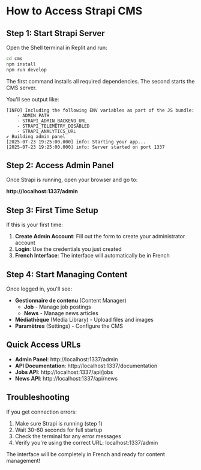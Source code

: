 # How to Access Strapi CMS

## Step 1: Start Strapi Server

Open the Shell terminal in Replit and run:

```bash
cd cms
npm install
npm run develop
```

The first command installs all required dependencies. The second starts the CMS server.

You'll see output like:
```
[INFO] Including the following ENV variables as part of the JS bundle:
    - ADMIN_PATH
    - STRAPI_ADMIN_BACKEND_URL
    - STRAPI_TELEMETRY_DISABLED
    - STRAPI_ANALYTICS_URL
✔ Building admin panel
[2025-07-23 19:25:00.000] info: Starting your app...
[2025-07-23 19:25:00.000] info: Server started on port 1337
```

## Step 2: Access Admin Panel

Once Strapi is running, open your browser and go to:

**http://localhost:1337/admin**

## Step 3: First Time Setup

If this is your first time:

1. **Create Admin Account**: Fill out the form to create your administrator account
2. **Login**: Use the credentials you just created
3. **French Interface**: The interface will automatically be in French

## Step 4: Start Managing Content

Once logged in, you'll see:

- **Gestionnaire de contenu** (Content Manager)
  - **Job** - Manage job postings
  - **News** - Manage news articles
- **Médiathèque** (Media Library) - Upload files and images
- **Paramètres** (Settings) - Configure the CMS

## Quick Access URLs

- **Admin Panel**: http://localhost:1337/admin
- **API Documentation**: http://localhost:1337/documentation
- **Jobs API**: http://localhost:1337/api/jobs
- **News API**: http://localhost:1337/api/news

## Troubleshooting

If you get connection errors:
1. Make sure Strapi is running (step 1)
2. Wait 30-60 seconds for full startup
3. Check the terminal for any error messages
4. Verify you're using the correct URL: localhost:1337/admin

The interface will be completely in French and ready for content management!